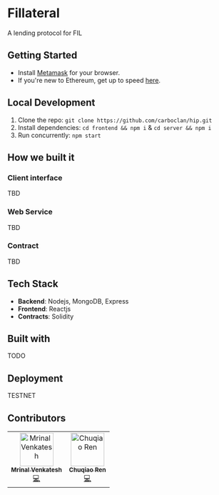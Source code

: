 # Fillateral
A lending protocol for FIL


## Getting Started

- Install [Metamask](https://metamask.io) for your browser.
- If you're new to Ethereum, get up to speed [here](https://medium.com/@mattcondon/getting-up-to-speed-on-ethereum-63ed28821bbe).

## Local Development

1. Clone the repo: `git clone https://github.com/carboclan/hip.git`
2. Install dependencies: `cd frontend && npm i` & `cd server && npm i`
3. Run concurrently: `npm start` 

## How we built it

### Client interface
TBD

### Web Service
TBD

### Contract
TBD

## Tech Stack

- **Backend**: Nodejs, MongoDB, Express
- **Frontend**: Reactjs
- **Contracts**: Solidity

## Built with
TODO

## Deployment
TESTNET

## Contributors

<table><tr><td align="center"><a href="https://github.com/mrinalvenky"><img src="https://avatars1.githubusercontent.com/u/4695296?s=400&v=4" width="75px;" alt="Mrinal Venkatesh"/><br /><sub><b>Mrinal Venkatesh</b></sub></a><br /><a href="https://github.com/renchuqiao/Fillateral/commits?author=mrinalvenky" title="Code">💻</a></td><td align="center"><a href="https://github.com/renchuqiao"><img src="https://avatars3.githubusercontent.com/u/6487514?s=400&u=4dc44328d4c985d05782fa514a5677d5aecbbe74&v=4" width="75px;" alt="Chuqiao Ren"/><br /><sub><b>Chuqiao Ren</b></sub></a><br /><a href="https://github.com/carboclan/hip/commits?author=renchuqiao" title="Code">💻</a></td>







